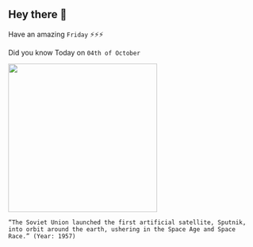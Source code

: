 ## Hey there 👋
Have an amazing `Friday` ⚡⚡⚡

Did you know Today on `04th of October`
 
 [<img src="https://www.history.com/.image/ar_4:3%2Cc_fill%2Ccs_srgb%2Cfl_progressive%2Cq_auto:good%2Cw_1200/MTU3ODc3NjU4ODk0MjgwNDE1/this-day-in-history-10041957---sputnik-launched.jpg" width="300" />](https://www.nasa.gov/image-feature/oct-4-1957-sputnik-the-dawn-of-the-space-age/#:~:text=History%20changed%20on%20Oct.,weighing%20less%20than%20190%20pounds.) 
 ```
“The Soviet Union launched the first artificial satellite, Sputnik, into orbit around the earth, ushering in the Space Age and Space Race.” (Year: 1957)
```
